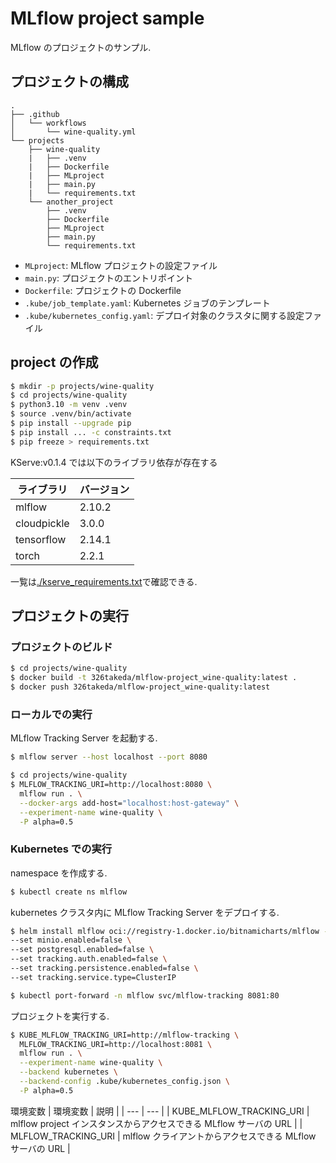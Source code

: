 # MLflow project sample

MLflow のプロジェクトのサンプル.

## プロジェクトの構成

```
.
├── .github
│   └── workflows
│       └── wine-quality.yml
└── projects
    ├── wine-quality
    |   ├── .venv
    |   ├── Dockerfile
    |   ├── MLproject
    |   ├── main.py
    |   └── requirements.txt
    └── another_project
        ├── .venv
        ├── Dockerfile
        ├── MLproject
        ├── main.py
        └── requirements.txt
```

- `MLproject`: MLflow プロジェクトの設定ファイル
- `main.py`: プロジェクトのエントリポイント
- `Dockerfile`: プロジェクトの Dockerfile
- `.kube/job_template.yaml`: Kubernetes ジョブのテンプレート
- `.kube/kubernetes_config.yaml`: デプロイ対象のクラスタに関する設定ファイル

## project の作成

```bash
$ mkdir -p projects/wine-quality
$ cd projects/wine-quality
$ python3.10 -m venv .venv
$ source .venv/bin/activate
$ pip install --upgrade pip
$ pip install ... -c constraints.txt
$ pip freeze > requirements.txt
```

KServe:v0.1.4 では以下のライブラリ依存が存在する

| ライブラリ  | バージョン |
| ----------- | ---------- |
| mlflow      | 2.10.2     |
| cloudpickle | 3.0.0      |
| tensorflow  | 2.14.1     |
| torch       | 2.2.1      |

一覧は[./kserve_requirements.txt](./kserve_requirements.txt)で確認できる.

## プロジェクトの実行

### プロジェクトのビルド

```bash
$ cd projects/wine-quality
$ docker build -t 326takeda/mlflow-project_wine-quality:latest .
$ docker push 326takeda/mlflow-project_wine-quality:latest
```

### ローカルでの実行

MLflow Tracking Server を起動する.

```bash
$ mlflow server --host localhost --port 8080
```

```bash
$ cd projects/wine-quality
$ MLFLOW_TRACKING_URI=http://localhost:8080 \
  mlflow run . \
  --docker-args add-host="localhost:host-gateway" \
  --experiment-name wine-quality \
  -P alpha=0.5
```

### Kubernetes での実行

namespace を作成する.

```bash
$ kubectl create ns mlflow
```

kubernetes クラスタ内に MLflow Tracking Server をデプロイする.<br/>

```bash
$ helm install mlflow oci://registry-1.docker.io/bitnamicharts/mlflow --version 2.0.2 -n mlflow \
--set minio.enabled=false \
--set postgresql.enabled=false \
--set tracking.auth.enabled=false \
--set tracking.persistence.enabled=false \
--set tracking.service.type=ClusterIP
```

```bash
$ kubectl port-forward -n mlflow svc/mlflow-tracking 8081:80
```

プロジェクトを実行する.

```bash
$ KUBE_MLFLOW_TRACKING_URI=http://mlflow-tracking \
  MLFLOW_TRACKING_URI=http://localhost:8081 \
  mlflow run . \
  --experiment-name wine-quality \
  --backend kubernetes \
  --backend-config .kube/kubernetes_config.json \
  -P alpha=0.5
```

環境変数
| 環境変数 | 説明 |
| --- | --- |
| KUBE_MLFLOW_TRACKING_URI | mlflow project インスタンスからアクセスできる MLflow サーバの URL |
| MLFLOW_TRACKING_URI | mlflow クライアントからアクセスできる MLflow サーバの URL |
